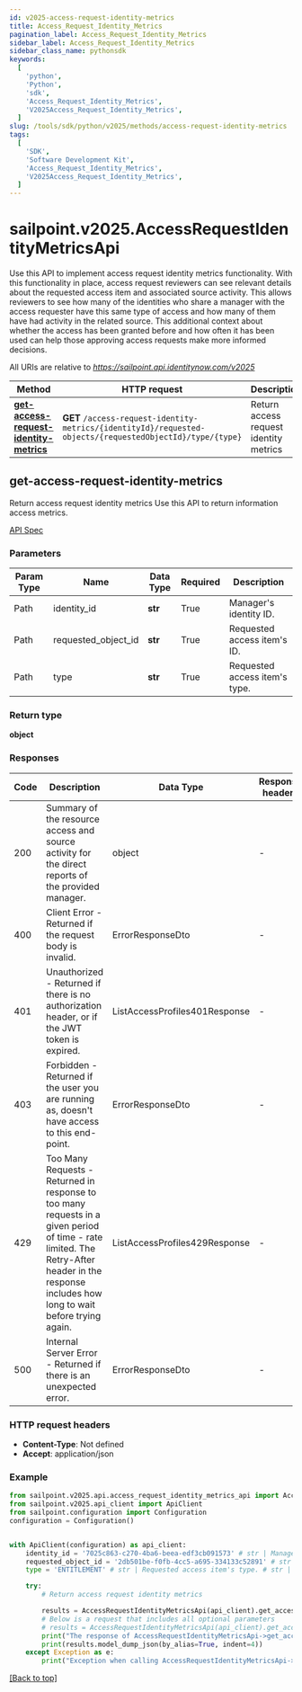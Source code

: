 ```yaml
---
id: v2025-access-request-identity-metrics
title: Access_Request_Identity_Metrics
pagination_label: Access_Request_Identity_Metrics
sidebar_label: Access_Request_Identity_Metrics
sidebar_class_name: pythonsdk
keywords:
  [
    'python',
    'Python',
    'sdk',
    'Access_Request_Identity_Metrics',
    'V2025Access_Request_Identity_Metrics',
  ]
slug: /tools/sdk/python/v2025/methods/access-request-identity-metrics
tags:
  [
    'SDK',
    'Software Development Kit',
    'Access_Request_Identity_Metrics',
    'V2025Access_Request_Identity_Metrics',
  ]
---
```


# sailpoint.v2025.AccessRequestIdentityMetricsApi

Use this API to implement access request identity metrics functionality. With this functionality in place, access request reviewers can see relevant details about the requested access item and associated source activity. This allows reviewers to see how many of the identities who share a manager with the access requester have this same type of access and how many of them have had activity in the related source. This additional context about whether the access has been granted before and how often it has been used can help those approving access requests make more informed decisions.

All URIs are relative to *https://sailpoint.api.identitynow.com/v2025*

| Method | HTTP request | Description |
| --- | --- | --- |
| [**get-access-request-identity-metrics**](#get-access-request-identity-metrics) | **GET** `/access-request-identity-metrics/{identityId}/requested-objects/{requestedObjectId}/type/{type}` | Return access request identity metrics |

## get-access-request-identity-metrics

Return access request identity metrics Use this API to return information access metrics.

[API Spec](https://developer.sailpoint.com/docs/api/v2025/get-access-request-identity-metrics)

### Parameters

| Param Type | Name | Data Type | Required | Description |
| --- | --- | --- | --- | --- |
| Path | identity_id | **str** | True | Manager's identity ID. |
| Path | requested_object_id | **str** | True | Requested access item's ID. |
| Path | type | **str** | True | Requested access item's type. |

### Return type

**object**

### Responses

| Code | Description | Data Type | Response headers |
| --- | --- | --- | --- |
| 200 | Summary of the resource access and source activity for the direct reports of the provided manager. | object | - |
| 400 | Client Error - Returned if the request body is invalid. | ErrorResponseDto | - |
| 401 | Unauthorized - Returned if there is no authorization header, or if the JWT token is expired. | ListAccessProfiles401Response | - |
| 403 | Forbidden - Returned if the user you are running as, doesn&#39;t have access to this end-point. | ErrorResponseDto | - |
| 429 | Too Many Requests - Returned in response to too many requests in a given period of time - rate limited. The Retry-After header in the response includes how long to wait before trying again. | ListAccessProfiles429Response | - |
| 500 | Internal Server Error - Returned if there is an unexpected error. | ErrorResponseDto | - |

### HTTP request headers

- **Content-Type**: Not defined
- **Accept**: application/json

### Example

```python
from sailpoint.v2025.api.access_request_identity_metrics_api import AccessRequestIdentityMetricsApi
from sailpoint.v2025.api_client import ApiClient
from sailpoint.configuration import Configuration
configuration = Configuration()


with ApiClient(configuration) as api_client:
    identity_id = '7025c863-c270-4ba6-beea-edf3cb091573' # str | Manager's identity ID. # str | Manager's identity ID.
    requested_object_id = '2db501be-f0fb-4cc5-a695-334133c52891' # str | Requested access item's ID. # str | Requested access item's ID.
    type = 'ENTITLEMENT' # str | Requested access item's type. # str | Requested access item's type.

    try:
        # Return access request identity metrics

        results = AccessRequestIdentityMetricsApi(api_client).get_access_request_identity_metrics(identity_id=identity_id, requested_object_id=requested_object_id, type=type)
        # Below is a request that includes all optional parameters
        # results = AccessRequestIdentityMetricsApi(api_client).get_access_request_identity_metrics(identity_id, requested_object_id, type)
        print("The response of AccessRequestIdentityMetricsApi->get_access_request_identity_metrics:\n")
        print(results.model_dump_json(by_alias=True, indent=4))
    except Exception as e:
        print("Exception when calling AccessRequestIdentityMetricsApi->get_access_request_identity_metrics: %s\n" % e)
```

[[Back to top]](#)
